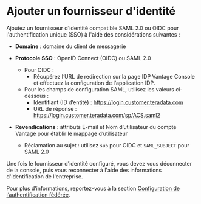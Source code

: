Ajouter un fournisseur d'identité
=================================

Ajoutez un fournisseur d'identité compatible SAML 2.0 ou OIDC pour l'authentification unique (SSO) à l'aide des considérations suivantes :

-   **Domaine** : domaine du client de messagerie

-   **Protocole SSO** : OpenID Connect (OIDC) ou SAML 2.0

    -   Pour OIDC :
        -   Récupérez l‘URL de redirection sur la page IDP Vantage Console et effectuez la configuration de l‘application IDP.
    -   Pour les champs de configuration SAML, utilisez les valeurs ci-dessous :
        -   Identifiant (ID d’entité) : https://login.customer.teradata.com
        -   URL de réponse : https://login.customer.teradata.com/sp/ACS.saml2

-   **Revendications** : attributs E-mail et Nom d’utilisateur du compte Vantage pour établir le mappage d’utilisateur

    -   Réclamation au sujet : utilisez `sub` pour OIDC et `SAML_SUBJECT` pour SAML 2.0

Une fois le fournisseur d'identité configuré, vous devez vous déconnecter de la console, puis vous reconnecter à l'aide des informations d'identification de l'entreprise.

Pour plus d’informations, reportez-vous à la section [Configuration de l’authentification fédérée](https://docs.teradata.com/search/all?query=Configuring+Federated+Authentication&content-lang=en-US).
